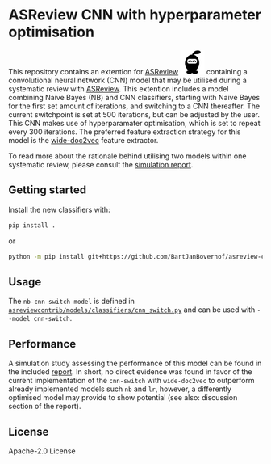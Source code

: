 # ASReview CNN with hyperparameter optimisation 
This repository contains an extention for [ASReview](https://github.com/asreview) ![logo](https://raw.githubusercontent.com/asreview/asreview-artwork/e2e6e5ea58a22077b116b9c3d2a15bc3fea585c7/SVGicons/IconELAS/ELASeyes24px24px.svg "ASReview") containing a convolutional neural network (CNN) model that may be utilised during a systematic review with [ASReview](https://github.com/asreview). This extention includes a model combining Naive Bayes (NB) and CNN classifiers, starting with Naive Bayes for the first set amount of iterations, and switching to a CNN thereafter. The current switchpoint is set at 500 iterations, but can be adjusted by the user. This CNN makes use of hyperparamater optimisation, which is set to repeat every 300 iterations. The preferred feature extraction strategy for this model is the [wide-doc2vec](https://github.com/JTeijema/asreview-plugin-wide-doc2vec) feature extractor.

To read more about the rationale behind utilising two models within one systematic review, please consult the [simulation report](https://github.com/BartJanBoverhof/asreview-cnn-hpo/blob/main/report/asreview_report_bartjan.pdf).

## Getting started
Install the new classifiers with:

```bash
pip install .
```

or

```bash
python -m pip install git+https://github.com/BartJanBoverhof/asreview-cnn-hpo.git
```

## Usage
The ``nb-cnn switch model`` is defined in [`asreviewcontrib/models/classifiers/cnn_switch.py`](asreviewcontrib/models/classifiers/cnn_switch.py) and can be used with `--model cnn-switch`.

## Performance 
A simulation study assessing the performance of this model can be found in the included [report](https://github.com/BartJanBoverhof/asreview-cnn-hpo/blob/main/report/asreview_report_bartjan.pdf). In short, no direct evidence was found in favor of the current implementation of the `cnn-switch` with `wide-doc2vec` to outperform already implemented models such `nb` and `lr`, however, a differently optimised model may provide to show potential (see also: discussion section of the report).

## License 
Apache-2.0 License 